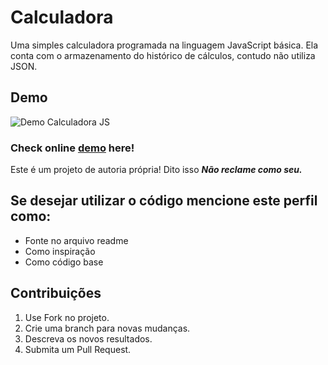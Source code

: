 # Calculadora

Uma simples calculadora programada na linguagem JavaScript básica. Ela conta com o armazenamento do histórico de cálculos, contudo não utiliza JSON.

## Demo

![Demo Calculadora JS](https://github.com/freddcf/calculadora-js/blob/main/readme-Images/screen-capture.gif?raw=true)

### Check online [demo](https://freddcf.github.io/calculadora-js/) here!

Este é um projeto de autoria própria! Dito isso ***Não reclame como seu.***

## Se desejar utilizar o código mencione este perfil como:

* Fonte no arquivo readme
* Como inspiração
* Como código base

## Contribuições

1. Use Fork no projeto.
2. Crie uma branch para novas mudanças.
3. Descreva os novos resultados.
4. Submita um Pull Request.
